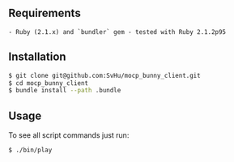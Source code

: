 ##  Requirements
    - Ruby (2.1.x) and `bundler` gem - tested with Ruby 2.1.2p95

## Installation

```sh
$ git clone git@github.com:SvHu/mocp_bunny_client.git
$ cd mocp_bunny_client
$ bundle install --path .bundle
```

## Usage
To see all script commands just run:
```sh
$ ./bin/play
```